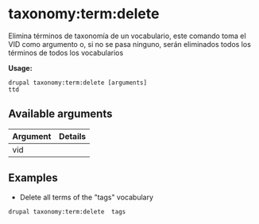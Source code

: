 # taxonomy:term:delete
Elimina términos de taxonomía de un vocabulario, este comando toma el VID como argumento o, si no se pasa ninguno, serán eliminados todos los términos de todos los vocabularios

**Usage:**
```
drupal taxonomy:term:delete [arguments]
ttd
```

## Available arguments
Argument | Details
---------|-------------
vid | 

## Examples
* Delete all terms of the "tags" vocabulary
```
drupal taxonomy:term:delete  tags
```
